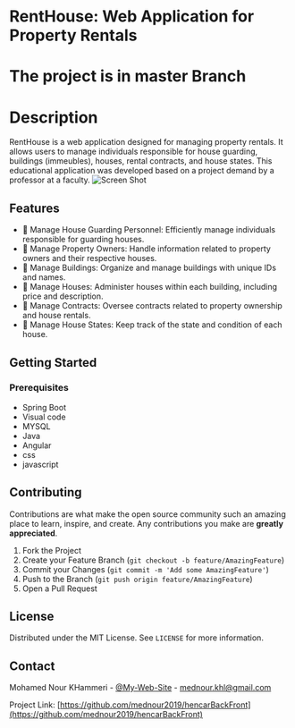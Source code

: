 # RentHouse: Web Application for Property Rentals
# The project is in master Branch
# Description
RentHouse is a web application designed for managing property rentals. It allows users to manage individuals responsible for house guarding, buildings (immeubles), houses, rental contracts, and house states. This educational application was developed based on a project demand by a professor at a faculty.
![Screen Shot](https://prtfnour.vercel.app/images/portfolio/project8.JPG)

## Features

- 🧩 Manage House Guarding Personnel: Efficiently manage individuals responsible for guarding houses.
- 🧩 Manage Property Owners: Handle information related to property owners and their respective houses.
- 🧩 Manage Buildings: Organize and manage buildings with unique IDs and names.
- 🧩 Manage Houses: Administer houses within each building, including price and description.
- 🧩 Manage Contracts: Oversee contracts related to property ownership and house rentals.
- 💾 Manage House States: Keep track of the state and condition of each house.

## Getting Started

### Prerequisites

- Spring Boot
- Visual code
- MYSQL
- Java
- Angular
- css
- javascript

## Contributing

Contributions are what make the open source community such an amazing place to learn, inspire, and create. Any contributions you make are **greatly appreciated**.

1. Fork the Project
2. Create your Feature Branch (`git checkout -b feature/AmazingFeature`)
3. Commit your Changes (`git commit -m 'Add some AmazingFeature'`)
4. Push to the Branch (`git push origin feature/AmazingFeature`)
5. Open a Pull Request

## License

Distributed under the MIT License. See `LICENSE` for more information.

## Contact

Mohamed Nour KHammeri - [@My-Web-Site](https://prtfnour.vercel.app) - mednour.khl@gmail.com

Project Link: [https://github.com/mednour2019/hencarBackFront](https://github.com/mednour2019/hencarBackFront)

